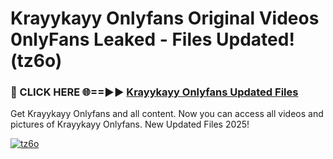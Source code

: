 # Krayykayy Onlyfans Original Videos 0nlyFans Leaked - Files Updated! (tz6o)

<h3>🔴 CLICK HERE 🌐==►► <a href="https://tinyurl.com/ehrbuxhb" rel="nofollow">Krayykayy Onlyfans Updated Files</a></h3>

Get Krayykayy Onlyfans and all content. Now you can access all videos and pictures of Krayykayy Onlyfans. New Updated Files 2025!

[![tz6o](https://i.imgur.com/lVYEuWS.gif)](https://tinyurl.com/ehrbuxhb)
